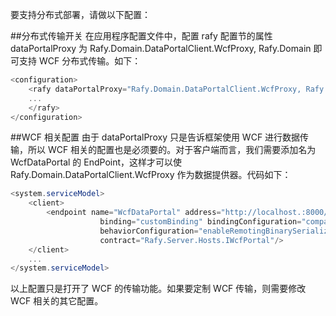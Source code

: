 要支持分布式部署，请做以下配置：  

##分布式传输开关
在应用程序配置文件中，配置 rafy 配置节的属性 dataPortalProxy 为 Rafy.Domain.DataPortalClient.WcfProxy, Rafy.Domain 即可支持 WCF 分布式传输。如下：

```cs
<configuration>
    <rafy dataPortalProxy="Rafy.Domain.DataPortalClient.WcfProxy, Rafy.Domain">
    ...
    </rafy>
</configuration>
```


##WCF 相关配置
由于 dataPortalProxy 只是告诉框架使用 WCF 进行数据传输，所以 WCF 相关的配置也是必须要的。对于客户端而言，我们需要添加名为 WcfDataPortal 的 EndPoint，这样才可以使 Rafy.Domain.DataPortalClient.WcfProxy
作为数据提供器。代码如下：

```cs
<system.serviceModel>
    <client>
        <endpoint name="WcfDataPortal" address="http://localhost.:8000/RafyServer.svc/Binary" 
                    binding="customBinding" bindingConfiguration="compactBindingConfig"
                    behaviorConfiguration="enableRemotingBinarySerialization" 
                    contract="Rafy.Server.Hosts.IWcfPortal"/>
    </client>
    ...
</system.serviceModel>
```
以上配置只是打开了 WCF 的传输功能。如果要定制 WCF 传输，则需要修改 WCF 相关的其它配置。
